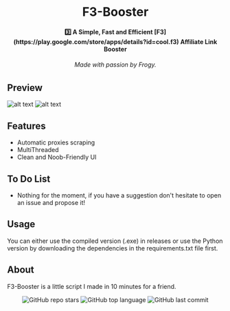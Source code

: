 <h1 align="center">F3-Booster</h1>

<h4 align="center">3️⃣ A Simple, Fast and Efficient [F3](https://play.google.com/store/apps/details?id=cool.f3) Affiliate Link Booster</h4>
<h6 align="center">Made with passion by Frogy.</a></h6>

## Preview
![alt text](https://i.imgur.com/IUVbQdE.png)
![alt text](https://i.imgur.com/5TFu0RH.png)

## Features
- Automatic proxies scraping
- MultiThreaded
- Clean and Noob-Friendly UI

## To Do List
- Nothing for the moment, if you have a suggestion don't hesitate to open an issue and propose it!

## Usage
You can either use the compiled version (.exe) in releases or use the Python version by downloading the dependencies in the requirements.txt file first.

## About
F3-Booster is a little script I made in 10 minutes for a friend.

<p align="center">
    <img alt="GitHub repo stars" src="https://img.shields.io/github/stars/TurfuFrogy/F3-Booster?style=for-the-badge&logo=stylelint&color=gold">
    <img alt="GitHub top language" src="https://img.shields.io/github/languages/top/TurfuFrogy/F3-Booster?style=for-the-badge&logo=stylelint&color=gold">
    <img alt="GitHub last commit" src="https://img.shields.io/github/last-commit/TurfuFrogy/F3-Booster?style=for-the-badge&logo=stylelint&color=gold">
</p>
